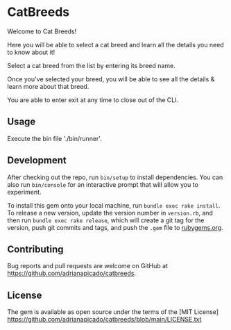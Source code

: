 # CatBreeds

Welcome to Cat Breeds! 

Here you will be able to select a cat breed and learn all the details you need to know about it! 

Select a cat breed from the list by entering its breed name. 

Once you've selected your breed, you will be able to see all the details & learn more about that breed. 

You are able to enter exit at any time to close out of the CLI.

## Usage

Execute the bin file './bin/runner'. 

## Development

After checking out the repo, run `bin/setup` to install dependencies. You can also run `bin/console` for an interactive prompt that will allow you to experiment.

To install this gem onto your local machine, run `bundle exec rake install`. To release a new version, update the version number in `version.rb`, and then run `bundle exec rake release`, which will create a git tag for the version, push git commits and tags, and push the `.gem` file to [rubygems.org](https://rubygems.org).

## Contributing

Bug reports and pull requests are welcome on GitHub at https://github.com/adrianapicado/catbreeds.


## License

The gem is available as open source under the terms of the [MIT License] https://github.com/adrianapicado/catbreeds/blob/main/LICENSE.txt